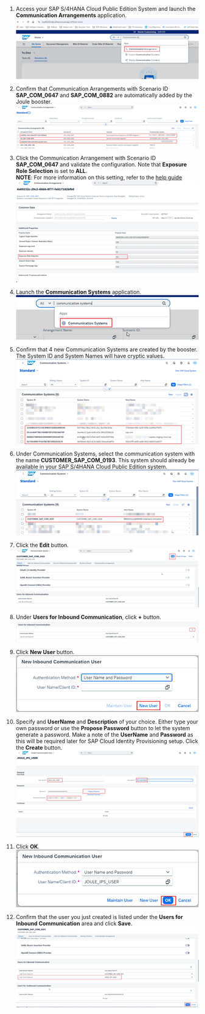 1. Access your SAP S/4HANA Cloud Public Edition System and launch the **Communication Arrangements** application.</br>
   ![postboosters4](1.jpg)
   
2. Confirm that Communication Arrangements with Scenario ID **SAP_COM_0647** and **SAP_COM_0882** are automatically added by the Joule booster.</br>
   ![postboosters4](2.jpg)
   
3. Click the Communication Arrangement with Scenario ID **SAP_COM_0647** and validate the configuration.  Note that **Exposure Role Selection** is set to **ALL**.</br>
**NOTE**: For more information on this setting, refer to the [help guide](https://help.sap.com/docs/SAP_S4HANA_CLOUD/4fc8d03390c342da8a60f8ee387bca1a/4efaa144b2864db3b49db54242581620.html?locale=de-DEversion=2208.503&version=2408.VAL)
![postboosters4](3.jpg).

4. Launch the **Communication Systems** application.
![postboosters4](4.jpg)

5. Confirm that 4 new Communication Systems are created by the booster.  The System ID and System Names will have cryptic values.</br>
![postboosters4](5.jpg)

6. Under Communication Systems, select the communication system with the name **CUSTOMER_SAP_COM_0193**.  This system should already be available in your SAP S/4HANA Cloud Public Edition system.</br>
![postboosters4](6.jpg)

7. Click the **Edit** button.</br>
![postboosters4](7.jpg)

8. Under **Users for Inbound Communication**, click **+** button.
![postboosters4](8.jpg)

9. Click **New User** button.</br>
![postboosters4](9.jpg)

10. Specify and **UserName** and **Description** of your choice.  Either type your own password or use the **Propose Password** button to let the system generate a password.  Make a note of the **UserName** and **Password** as this will be required later for SAP Cloud Identity Provisioning setup.  Click the **Create** button.</br>
![postboosters4](10.jpg)

11. Click **OK**.</br>
![postboosters4](11.jpg)

12. Confirm that the user you just created is listed under the **Users for Inbound Communication** area and click **Save**.</br>
![postboosters4](12.jpg)
